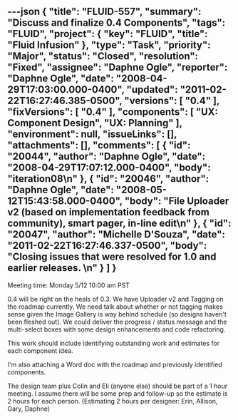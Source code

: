 ---json
{
  "title": "FLUID-557",
  "summary": "Discuss and finalize 0.4 Components",
  "tags": "FLUID",
  "project": {
    "key": "FLUID",
    "title": "Fluid Infusion"
  },
  "type": "Task",
  "priority": "Major",
  "status": "Closed",
  "resolution": "Fixed",
  "assignee": "Daphne Ogle",
  "reporter": "Daphne Ogle",
  "date": "2008-04-29T17:03:00.000-0400",
  "updated": "2011-02-22T16:27:46.385-0500",
  "versions": [
    "0.4"
  ],
  "fixVersions": [
    "0.4"
  ],
  "components": [
    "UX: Component Design",
    "UX:  Planning"
  ],
  "environment": null,
  "issueLinks": [],
  "attachments": [],
  "comments": [
    {
      "id": "20044",
      "author": "Daphne Ogle",
      "date": "2008-04-29T17:07:12.000-0400",
      "body": "iteration08\n"
    },
    {
      "id": "20046",
      "author": "Daphne Ogle",
      "date": "2008-05-12T15:43:58.000-0400",
      "body": "File Uploader v2 (based on implementation feedback from community), smart pager, in-line edit\n"
    },
    {
      "id": "20047",
      "author": "Michelle D'Souza",
      "date": "2011-02-22T16:27:46.337-0500",
      "body": "Closing issues that were resolved for 1.0 and earlier releases.&#x20;\n"
    }
  ]
}
---
Meeting time:  Monday 5/12 10:00 am PST

0.4 will be right on the heals of 0.3.  We have Uploader v2 and Tagging on the roadmap currently.  We need talk about whether or not tagging makes sense given the Image Gallery is way behind schedule (so designs haven't been fleshed out).  We could deliver the progress / status message and the multi-select boxes with some design enhancements and code refactoring.

This work should include identifying outstanding work and estimates for each component idea. &#x20;

I'm also attaching a Word doc with the roadmap and previously identified components.

The design team plus Colin and Eli (anyone else) should be part of a 1 hour meeting.   I assume there will be some prep and follow-up so the estimate is 2 hours for each person. (Estimating 2 hours per designer:  Erin, Allison, Gary, Daphne)

        